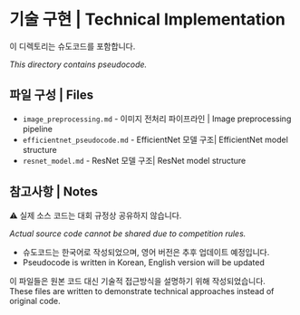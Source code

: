 # 기술 구현 | Technical Implementation

이 디렉토리는 슈도코드를 포함합니다.

*This directory contains pseudocode.*

## 파일 구성 | Files

- `image_preprocessing.md` - 이미지 전처리 파이프라인 | Image preprocessing pipeline
- `efficientnet_pseudocode.md` - EfficientNet 모델 구조| EfficientNet model structure
- `resnet_model.md` - ResNet 모델 구조| ResNet model structure

## 참고사항 | Notes

⚠️ 실제 소스 코드는 대회 규정상 공유하지 않습니다.

*Actual source code cannot be shared due to competition rules.*

- 슈도코드는 한국어로 작성되었으며, 영어 버전은 추후 업데이트 예정입니다.  
- Pseudocode is written in Korean, English version will be updated

이 파일들은 원본 코드 대신 기술적 접근방식을 설명하기 위해 작성되었습니다.  
These files are written to demonstrate technical approaches instead of original code.